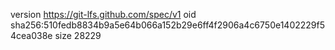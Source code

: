 version https://git-lfs.github.com/spec/v1
oid sha256:510fedb8834b9a5e64b066a152b29e6ff4f2906a4c6750e1402229f54cea038e
size 28229
